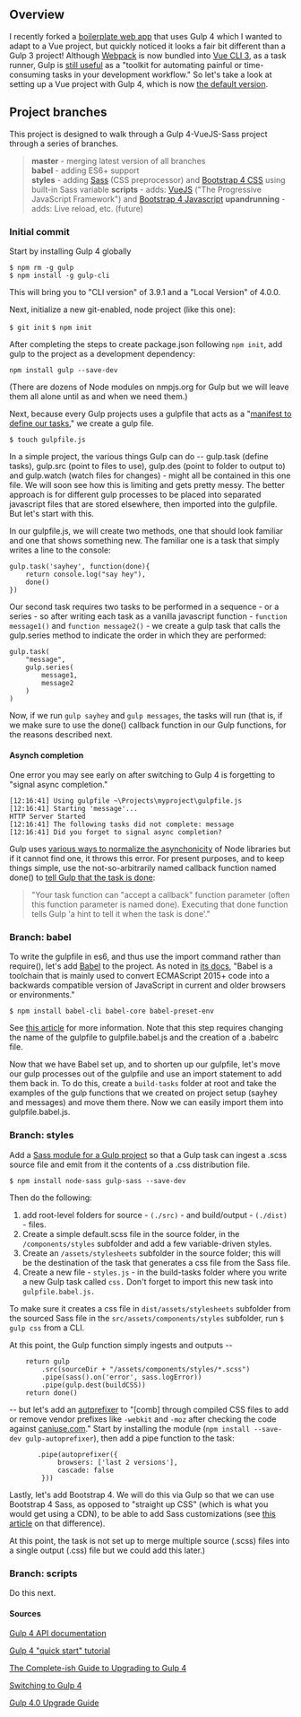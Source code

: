
## Overview

I recently forked a [boilerplate web app](https://github.com/jh3y/gulp-boilerplate) that uses Gulp 4 which I wanted to adapt to a Vue project, but quickly noticed it looks a fair bit  different than a Gulp 3 project! Although [Webpack]() is now bundled into [Vue CLI 3](https://cli.vuejs.org/), as a task runner, Gulp is [still useful](https://vuejsfeed.com/blog/webpack-vs-gulp-a-comparison) as a "toolkit for automating painful or time-consuming tasks in your development workflow." So let's take a  look at setting up a Vue project with Gulp 4, which is now [the default version](https://medium.com/gulpjs/version-4-now-default-92c6cd4beb45).

## Project branches

This project is designed to walk through a Gulp 4-VueJS-Sass project through a series of branches.

> **master** - merging latest version of all branches  
> **babel** - adding ES6+ support  
> **styles** - adding [Sass](https://sass-lang.com/) (CSS preprocessor) and [Bootstrap 4 CSS](https://getbootstrap.com/docs/4.0/getting-started/theming/#importing) using built-in Sass variable 
> **scripts** - adds: [VueJS](https://vuejs.org/) ("The Progressive JavaScript Framework") and [Bootstrap 4 Javascript](https://getbootstrap.com/docs/4.2/getting-started/javascript/)
> **upandrunning** - adds: Live reload, etc. (future) 

### Initial commit

Start by installing Gulp 4 globally

```
$ npm rm -g gulp
$ npm install -g gulp-cli
```

This will bring you to "CLI version" of 3.9.1 and a "Local Version" of 4.0.0.

Next, initialize a new git-enabled, node project (like this one):

`$ git init`
`$ npm init`

After completing the steps to create package.json following `npm init`, add gulp to the project as a development dependency:

`npm install gulp --save-dev`

(There are dozens of Node modules on nmpjs.org for Gulp but we will leave them all alone until as and when we need them.)

Next, because every Gulp projects uses a gulpfile that acts as a "[manifest to define our tasks](http://brandonclapp.com/what-is-gulp-js-and-why-use-it/)," we create a gulp file.

`$ touch gulpfile.js`

In a simple project, the various things Gulp can do -- gulp.task (define tasks), gulp.src (point to files to use), gulp.des (point to folder to output to) and gulp.watch (watch files for changes) - might all be contained in this one file. We will soon see how this is limiting and gets pretty messy. The better approach is for different gulp processes to be placed into separated javascript files that are stored elsewhere, then imported into the gulpfile. But let's start with this.

In our gulpfile.js, we will create two methods, one that should look familiar and one that shows something new. The familiar one is a task that simply writes a line to the console:

```
gulp.task('sayhey', function(done){
    return console.log("say hey"),
    done()
})
```

Our second task requires two tasks to be performed in a sequence - or a series - so after writing each task as a vanilla javascript function - `function message1()` and `function message2()` - we create a gulp task that calls the gulp.series method to indicate the order in which they are performed:

```
gulp.task(
    "message",
    gulp.series(
        message1,
        message2
    )
)
```

Now, if we run `gulp sayhey` and `gulp messages`, the tasks will run (that is, if we make sure to use the done() callback function in our Gulp functions, for the reasons described next.

#### Asynch completion

One error you may see early on after switching to Gulp 4 is forgetting to "signal async completion."

```
[12:16:41] Using gulpfile ~\Projects\myproject\gulpfile.js
[12:16:41] Starting 'message'...
HTTP Server Started
[12:16:41] The following tasks did not complete: message
[12:16:41] Did you forget to signal async completion?
```

Gulp uses [various ways to normalize the asynchonicity](https://gulpjs.com/docs/en/getting-started/async-completion) of Node libraries but if it cannot find one, it throws this error. For present purposes, and to keep things simple, use the not-so-arbitrarily named callback function named done() to [tell Gulp that the task is done](https://stackoverflow.com/questions/29694425/what-does-gulp-done-method-do):

> "Your task function can "accept a callback" function parameter (often this function parameter is named done). Executing that done function tells Gulp 'a hint to tell it when the task is done'."

### Branch: babel

To write the gulpfile in es6, and thus use the import command rather than require(), let's add [Babel](https://babeljs.io) to the project. As noted in [its docs](https://babeljs.io/docs/en/), "Babel is a toolchain that is mainly used to convert ECMAScript 2015+ code into a backwards compatible version of JavaScript in current and older browsers or environments." 

`$ npm install babel-cli babel-core babel-preset-env`

See [this article](https://stackoverflow.com/questions/31444350/is-it-possible-write-a-gulpfile-in-es6) for more information. Note that this step requires changing the name of the gulpfile to gulpfile.babel.js and the creation of a .babelrc file.

Now that we have Babel set up, and to shorten up our gulpfile, let's move our gulp processes out of the gulpfile and use an import statement to add them back in. To do this, create a `build-tasks` folder at root and take the examples of the gulp functions that we created on project setup (sayhey and messages) and move them there. Now we can easily import them into gulpfile.babel.js.

### Branch: styles

Add a [Sass module for a Gulp project](https://www.npmjs.com/package/gulp-sass) so that a Gulp task can ingest a .scss source file and emit from it the contents of a .css distribution file. 

```
$ npm install node-sass gulp-sass --save-dev
```

Then do the following:

1. add root-level folders for source - `(./src)` - and build/output - `(./dist)` - files. 
2. Create a simple default.scss file in the source folder, in the `/components/styles` subfolder and add a few variable-driven styles. 
3. Create an `/assets/stylesheets` subfolder in the source folder; this will be the destination of the task that generates a css file from the Sass file. 
4. Create a new file - `styles.js` - in the build-tasks folder where you write a new Gulp task called `css.` Don't forget to import this new task into `gulpfile.babel.js.` 

To make sure it creates a css file in `dist/assets/stylesheets` subfolder from the sourced Sass file in the `src/assets/components/styles` subfolder, run `$ gulp css` from a CLI. 

At this point, the Gulp function simply ingests and outputs --

```
    return gulp
        .src(sourceDir + "/assets/components/styles/*.scss")
        .pipe(sass().on('error', sass.logError))
        .pipe(gulp.dest(buildCSS))
    return done()
```

-- but let's add an [autprefixer](https://zellwk.com/blog/compass-vs-autoprefixer/) to "[comb] through compiled CSS files to add or remove vendor prefixes like `-webkit` and `-moz` after checking the code against [caniuse.com](https://caniuse.com)." Start by installing the module (`npm install --save-dev gulp-autoprefixer`), then add a pipe function to the task:

```
       .pipe(autoprefixer({
			browsers: ['last 2 versions'],
			cascade: false
		}))
```

Lastly, let's add Bootstrap 4. We will do this via Gulp so that we can use Bootstrap 4 Sass, as opposed to "straight up CSS" (which is what you would get using a CDN), to be able to add Sass customizations (see [this article](https://coursetro.com/posts/design/72/Installing-Bootstrap-4-Tutorial) on that difference).



At this point, the task is not set up to merge multiple source (.scss) files into a single output (.css) file but we could add this later.)

### Branch: scripts

Do this next. 

#### Sources

[Gulp 4 API documentation](https://gulpjs.org/API.html)

[Gulp 4 "quick start" tutorial](https://gulpjs.com/docs/en/getting-started/quick-start) 

[The Complete-ish Guide to Upgrading to Gulp 4](https://www.joezimjs.com/javascript/complete-guide-upgrading-gulp-4/)

[Switching to Gulp 4](https://www.webstoemp.com/blog/switching-to-gulp4/)

[Gulp 4.0 Upgrade Guide](https://zzz.buzz/2016/11/19/gulp-4-0-upgrade-guide/)
